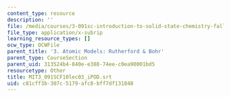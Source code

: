 ```yaml
---
content_type: resource
description: ''
file: /media/courses/3-091sc-introduction-to-solid-state-chemistry-fall-2010/c81cff3b307c5179afc8bff7df131848_MIT3_091SCF10lec03_iPOD.vtt
file_type: application/x-subrip
learning_resource_types: []
ocw_type: OCWFile
parent_title: '3. Atomic Models: Rutherford & Bohr'
parent_type: CourseSection
parent_uid: 313524b4-840e-e388-74ee-c0ea90001bd5
resourcetype: Other
title: MIT3_091SCF10lec03_iPOD.srt
uid: c81cff3b-307c-5179-afc8-bff7df131848
---
```

